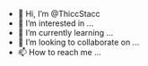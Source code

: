 - 👋 Hi, I’m @ThiccStacc
- 👀 I’m interested in ...
- 🌱 I’m currently learning ...
- 💞️ I’m looking to collaborate on ...
- 📫 How to reach me ...

<!---
ThiccStacc/ThiccStacc is a ✨ special ✨ repository because its `README.md` (this file) appears on your GitHub profile.
You can click the Preview link to take a look at your changes.
--->
